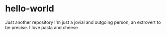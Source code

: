 # hello-world
Just another repository
I'm just a jovial and outgoing person, an extrovert to be precise. I love pasta and cheese
